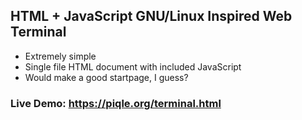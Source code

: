 ## HTML + JavaScript GNU/Linux Inspired Web Terminal

* Extremely simple
* Single file HTML document with included JavaScript
* Would make a good startpage, I guess?

### Live Demo: https://piqle.org/terminal.html
